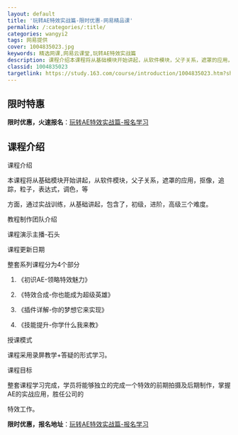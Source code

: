 ```yaml
---
layout: default
title: '玩转AE特效实战篇-限时优惠-网易精品课'
permalink: /:categories/:title/
categories: wangyi2
tags: 网易提供
cover: 1004835023.jpg
keywords: 精选网课,网易云课堂,玩转AE特效实战篇
description: 课程介绍本课程将从基础模块开始讲起，从软件模块，父子关系，遮罩的应用，抠像，追踪，粒子，表达式，调色，等方面，通过实战训
classid: 1004835023
targetlink: https://study.163.com/course/introduction/1004835023.htm?share=1&shareId=1025206652&utm_campaign=share&utm_medium=iphoneShare&utm_source=&utm_u=1025206652
---
```


## 限时特惠

**限时优惠，火速报名**：[玩转AE特效实战篇-报名学习](https://study.163.com/course/introduction/1004835023.htm?share=1&shareId=1025206652&utm_campaign=share&utm_medium=iphoneShare&utm_source=&utm_u=1025206652)

## 课程介绍

课程介绍

  本课程将从基础模块开始讲起，从软件模块，父子关系，遮罩的应用，抠像，追踪，粒子，表达式，调色，等



方面，通过实战训练，从基础讲起，包含了，初级，进阶，高级三个难度。



教程制作团队介绍



课程演示主播-石头



课程更新日期

整套系列课程分为4个部分

1.  《初识AE-领略特效魅力》

2.  《特效合成-你也能成为超级英雄》

3.  《插件详解-你的梦想它来实现》

4.  《技能提升-你学什么我来教》





授课模式

  课程采用录屏教学+答疑的形式学习。



课程目标

  整套课程学习完成，学员将能够独立的完成一个特效的前期拍摄及后期制作，掌握AE的实战应用，胜任公司的



特效工作。

**限时优惠，报名地址**：[玩转AE特效实战篇-报名学习](https://study.163.com/course/introduction/1004835023.htm?share=1&shareId=1025206652&utm_campaign=share&utm_medium=iphoneShare&utm_source=&utm_u=1025206652)

